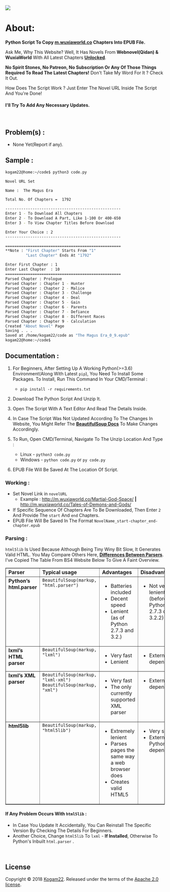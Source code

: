 <img src="https://img.shields.io/badge/Status-Working-blue.svg" >

# About: 
<b>Python Script To Copy [m.wuxiaworld.co](http://m.wuxiaworld.co) Chapters Into EPUB File.</b>

Ask Me, Why This Website? Well, It Has Novels From **Webnovel(Qidan) & WuxiaWorld** With All Latest Chapters <b><u>Unlocked</u></b>. 

**No Spirit Stones, No Patreon, No Subscription Or Any Of Those Things Required To Read The Latest Chapters!**
Don't Take My Word For It ? Check It Out.

How Does The Script Work ? Just Enter The Novel URL Inside The Script And You're Done!

<h4>I'll Try To Add Any Necessary Updates.</h4>

<br/>

## Problem(s) :
* None Yet(Report if any).

## Sample :
```bash
kogam22@home:~/code$ python3 code.py

Novel URL Set

Name :  The Magus Era

Total No. Of Chapters =  1792

---------------------------------------------------
Enter 1 - To Download All Chapters
Enter 2 - To Download A Part, Like 1-100 Or 400-650
Enter 3 - To View Chapter Titles Before Download

Enter Your Choice : 2
---------------------------------------------------

===================================================
**Note : "First Chapter" Starts From "1"
         "Last Chapter" Ends At "1792"

Enter First Chapter : 1
Enter Last Chapter  : 10
===================================================
Parsed Chapter : Prologue
Parsed Chapter : Chapter 1 - Hunter
Parsed Chapter : Chapter 2 - Malice
Parsed Chapter : Chapter 3 - Challenge
Parsed Chapter : Chapter 4 - Deal
Parsed Chapter : Chapter 5 - Gain
Parsed Chapter : Chapter 6 - Parents
Parsed Chapter : Chapter 7 - Defiance
Parsed Chapter : Chapter 8 - Different Races
Parsed Chapter : Chapter 9 - Calculation
Created "About Novel" Page
Saving . . .
Saved at /home/kogam22/code as "The Magus Era_0_9.epub"
kogam22@home:~/code$
```

## Documentation :
1. For Beginners, After Setting Up A Working Python(>=3.6) Environment(Along With Latest `pip`), You Need To Install Some Packages. To Install, Run This Command In Your CMD/Terminal :
   * `pip install -r requirements.txt`
2. Download The Python Script And Unzip It.

3. Open The Script With A Text Editor And Read The Details Inside.

4. In Case The Script Was Not Updated According To The Changes In Website, You Might Refer The [**BeautifulSoup Docs**](https://www.crummy.com/software/BeautifulSoup/bs4/doc/) To Make Changes Accordingly.

4. To Run, Open CMD/Terminal, Navigate To The Unzip Location And Type :
   * Linux - `python3 code.py` 
   * Windows - `python code.py` or `py code.py`

5. EPUB File Will Be Saved At The Location Of Script.

### Working :
* Set Novel Link in `novelURL`
  * Example : http://m.wuxiaworld.co/Martial-God-Space/ **|** http://m.wuxiaworld.co/Tales-of-Demons-and-Gods/
* If Specific Sequence Of Chapters Are To Be Downloaded, Then Enter `2` And Provide The `start` And `end` Chapters.
* EPUB File Will Be Saved In The Format `NovelName_start-chapter_end-chapter.epub`

### Parsing :
`html5lib` Is Used Because Although Being Tiny Winy Bit Slow, It Generates Valid HTML. You May Compare Others Here, [**Differences Between Parsers**](https://www.crummy.com/software/BeautifulSoup/bs4/doc/#differences-between-parsers).
I've Copied The Table From BS4 Website Below To Give A Faint Overview.

<table border="1" class="docutils">
<colgroup><col width="18%"><col width="35%"><col width="26%"><col width="21%"></colgroup>
<tbody valign="top">
   <tr class="row-odd"><td><b>Parser</b></td>
      <td><b>Typical usage</b></td>
      <td><b>Advantages</b></td>
      <td><b>Disadvantages</b></td>
   </tr>
   <tr class="row-even"><td><b>Python’s html.parser</b></td>
      <td><code class="docutils literal"><span class="pre">BeautifulSoup(markup,</span> <span class="pre">"html.parser")</span></code></td>
      <td><ul class="first last simple">
            <li>Batteries included</li>
            <li>Decent speed</li>
            <li>Lenient (as of Python 2.7.3 and 3.2.)</li>
         </ul>
      </td>
      <td><ul class="first last simple">
            <li>Not very lenient (before Python 2.7.3 or 3.2.2)</li>
         </ul>
      </td>
   </tr>
   <tr class="row-odd"><td><b>lxml’s HTML parser</b></td>
      <td><code class="docutils literal"><span class="pre">BeautifulSoup(markup,</span> <span class="pre">"lxml")</span></code></td>
      <td><ul class="first last simple">
            <li>Very fast</li>
            <li>Lenient</li>
          </ul>
      </td>
      <td><ul class="first last simple">
            <li>External C dependency</li>
          </ul>
      </td>
   </tr>
   <tr class="row-even"><td><b>lxml’s XML parser</b></td>
      <td><code class="docutils literal"><span class="pre">BeautifulSoup(markup,</span> <span class="pre">"lxml-xml")</span></code>
   <code class="docutils literal"><span class="pre">BeautifulSoup(markup,</span> <span class="pre">"xml")</span></code></td>
      <td><ul class="first last simple">
            <li>Very fast</li>
            <li>The only currently supported XML parser</li>
          </ul>
      </td>
      <td><ul class="first last simple">
            <li>External C dependency</li>
          </ul>
      </td>
   </tr>
   <tr class="row-odd"><td><b>html5lib</b></td>
      <td><code class="docutils literal"><span class="pre">BeautifulSoup(markup,</span> <span class="pre">"html5lib")</span></code></td>
      <td><ul class="first last simple">
            <li>Extremely lenient</li>
            <li>Parses pages the same way a web browser does</li>
            <li>Creates valid HTML5</li>
          </ul>
      </td>
      <td><ul class="first last simple">
            <li>Very slow</li>
            <li>External Python dependency</li>
          </ul>
      </td>
   </tr>
</tbody>
</table>

#### If Any Problem Occurs With `html5lib` :
* In Case You Update It Accidentally, You Can Reinstall The Specific Version By Checking The Details For Beginners.
* Another Choice, Change `html5lib` To `lxml` - **If Installed**, Otherwise To Python's Inbuilt `html.parser` .

<br/>

## License

Copyright &copy; 2018 [Kogam22](https://github.com/Kogam22). Released under the terms of the [Apache 2.0 license](LICENSE).
